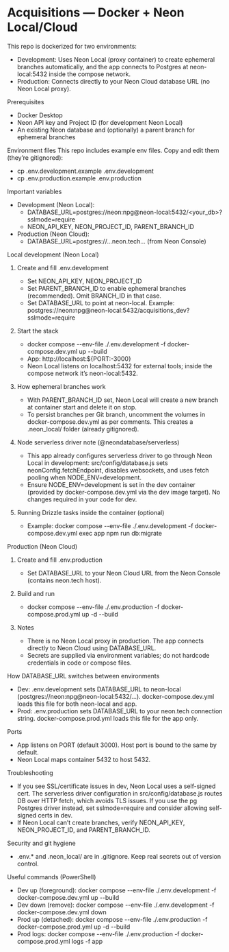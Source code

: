 # Acquisitions — Docker + Neon Local/Cloud

This repo is dockerized for two environments:

- Development: Uses Neon Local (proxy container) to create ephemeral branches automatically, and the app connects to Postgres at neon-local:5432 inside the compose network.
- Production: Connects directly to your Neon Cloud database URL (no Neon Local proxy).

Prerequisites

- Docker Desktop
- Neon API key and Project ID (for development Neon Local)
- An existing Neon database and (optionally) a parent branch for ephemeral branches

Environment files
This repo includes example env files. Copy and edit them (they’re gitignored):

- cp .env.development.example .env.development
- cp .env.production.example .env.production

Important variables

- Development (Neon Local):
  - DATABASE_URL=postgres://neon:npg@neon-local:5432/<your_db>?sslmode=require
  - NEON_API_KEY, NEON_PROJECT_ID, PARENT_BRANCH_ID
- Production (Neon Cloud):
  - DATABASE_URL=postgres://...neon.tech... (from Neon Console)

Local development (Neon Local)

1. Create and fill .env.development
   - Set NEON_API_KEY, NEON_PROJECT_ID
   - Set PARENT_BRANCH_ID to enable ephemeral branches (recommended). Omit BRANCH_ID in that case.
   - Set DATABASE_URL to point at neon-local. Example:
     postgres://neon:npg@neon-local:5432/acquisitions_dev?sslmode=require

2. Start the stack
   - docker compose --env-file ./.env.development -f docker-compose.dev.yml up --build
   - App: http://localhost:${PORT:-3000}
   - Neon Local listens on localhost:5432 for external tools; inside the compose network it’s neon-local:5432.

3. How ephemeral branches work
   - With PARENT_BRANCH_ID set, Neon Local will create a new branch at container start and delete it on stop.
   - To persist branches per Git branch, uncomment the volumes in docker-compose.dev.yml as per comments. This creates a .neon_local/ folder (already gitignored).

4. Node serverless driver note (@neondatabase/serverless)
   - This app already configures serverless driver to go through Neon Local in development:
     src/config/database.js sets neonConfig.fetchEndpoint, disables websockets, and uses fetch pooling when NODE_ENV=development.
   - Ensure NODE_ENV=development is set in the dev container (provided by docker-compose.dev.yml via the dev image target). No changes required in your code for dev.

5. Running Drizzle tasks inside the container (optional)
   - Example: docker compose --env-file ./.env.development -f docker-compose.dev.yml exec app npm run db:migrate

Production (Neon Cloud)

1. Create and fill .env.production
   - Set DATABASE_URL to your Neon Cloud URL from the Neon Console (contains neon.tech host).

2. Build and run
   - docker compose --env-file ./.env.production -f docker-compose.prod.yml up -d --build

3. Notes
   - There is no Neon Local proxy in production. The app connects directly to Neon Cloud using DATABASE_URL.
   - Secrets are supplied via environment variables; do not hardcode credentials in code or compose files.

How DATABASE_URL switches between environments

- Dev: .env.development sets DATABASE_URL to neon-local (postgres://neon:npg@neon-local:5432/...). docker-compose.dev.yml loads this file for both neon-local and app.
- Prod: .env.production sets DATABASE_URL to your neon.tech connection string. docker-compose.prod.yml loads this file for the app only.

Ports

- App listens on PORT (default 3000). Host port is bound to the same by default.
- Neon Local maps container 5432 to host 5432.

Troubleshooting

- If you see SSL/certificate issues in dev, Neon Local uses a self-signed cert. The serverless driver configuration in src/config/database.js routes DB over HTTP fetch, which avoids TLS issues. If you use the pg Postgres driver instead, set sslmode=require and consider allowing self-signed certs in dev.
- If Neon Local can’t create branches, verify NEON_API_KEY, NEON_PROJECT_ID, and PARENT_BRANCH_ID.

Security and git hygiene

- .env.\* and .neon_local/ are in .gitignore. Keep real secrets out of version control.

Useful commands (PowerShell)

- Dev up (foreground):
  docker compose --env-file ./.env.development -f docker-compose.dev.yml up --build
- Dev down (remove):
  docker compose --env-file ./.env.development -f docker-compose.dev.yml down
- Prod up (detached):
  docker compose --env-file ./.env.production -f docker-compose.prod.yml up -d --build
- Prod logs:
  docker compose --env-file ./.env.production -f docker-compose.prod.yml logs -f app
